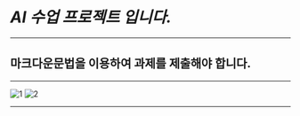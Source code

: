 *AI 수업 프로젝트 입니다.*
=======================
*****

마크다운문법을 이용하여 과제를 제출해야 합니다.
----------------------
*****

![1](https://user-images.githubusercontent.com/112042668/189811291-48b52b9f-abc0-4ba8-a1d5-d3769ff5ae96.JPG)
![2](https://user-images.githubusercontent.com/112042668/189812554-b10386b5-2d82-4f8c-bafa-23604959af4b.JPG)
*****
